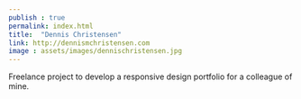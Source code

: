 ```yaml
---
publish : true
permalink: index.html
title:  "Dennis Christensen"
link: http://dennismchristensen.com
image : assets/images/dennischristensen.jpg
---
```


Freelance project to develop a responsive design portfolio for a colleague of mine.

